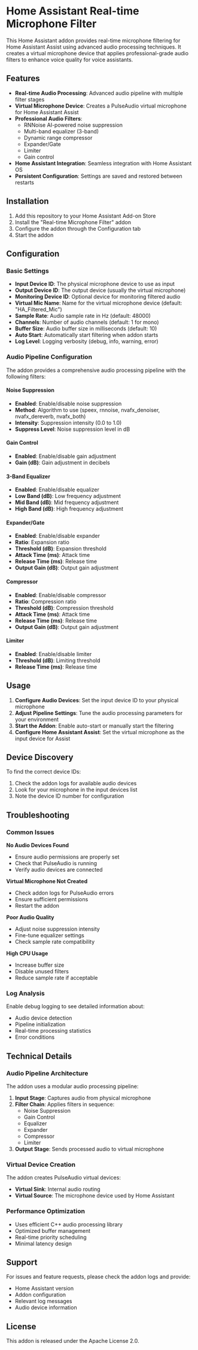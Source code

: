 # Home Assistant Real-time Microphone Filter

This Home Assistant addon provides real-time microphone filtering for Home Assistant Assist using advanced audio processing techniques. It creates a virtual microphone device that applies professional-grade audio filters to enhance voice quality for voice assistants.

## Features

- **Real-time Audio Processing**: Advanced audio pipeline with multiple filter stages
- **Virtual Microphone Device**: Creates a PulseAudio virtual microphone for Home Assistant Assist
- **Professional Audio Filters**:
  - RNNoise AI-powered noise suppression
  - Multi-band equalizer (3-band)
  - Dynamic range compressor
  - Expander/Gate
  - Limiter
  - Gain control
- **Home Assistant Integration**: Seamless integration with Home Assistant OS
- **Persistent Configuration**: Settings are saved and restored between restarts

## Installation

1. Add this repository to your Home Assistant Add-on Store
2. Install the "Real-time Microphone Filter" addon
3. Configure the addon through the Configuration tab
4. Start the addon

## Configuration

### Basic Settings

- **Input Device ID**: The physical microphone device to use as input
- **Output Device ID**: The output device (usually the virtual microphone)
- **Monitoring Device ID**: Optional device for monitoring filtered audio
- **Virtual Mic Name**: Name for the virtual microphone device (default: "HA_Filtered_Mic")
- **Sample Rate**: Audio sample rate in Hz (default: 48000)
- **Channels**: Number of audio channels (default: 1 for mono)
- **Buffer Size**: Audio buffer size in milliseconds (default: 10)
- **Auto Start**: Automatically start filtering when addon starts
- **Log Level**: Logging verbosity (debug, info, warning, error)

### Audio Pipeline Configuration

The addon provides a comprehensive audio processing pipeline with the following filters:

#### Noise Suppression
- **Enabled**: Enable/disable noise suppression
- **Method**: Algorithm to use (speex, rnnoise, nvafx_denoiser, nvafx_dereverb, nvafx_both)
- **Intensity**: Suppression intensity (0.0 to 1.0)
- **Suppress Level**: Noise suppression level in dB

#### Gain Control
- **Enabled**: Enable/disable gain adjustment
- **Gain (dB)**: Gain adjustment in decibels

#### 3-Band Equalizer
- **Enabled**: Enable/disable equalizer
- **Low Band (dB)**: Low frequency adjustment
- **Mid Band (dB)**: Mid frequency adjustment
- **High Band (dB)**: High frequency adjustment

#### Expander/Gate
- **Enabled**: Enable/disable expander
- **Ratio**: Expansion ratio
- **Threshold (dB)**: Expansion threshold
- **Attack Time (ms)**: Attack time
- **Release Time (ms)**: Release time
- **Output Gain (dB)**: Output gain adjustment

#### Compressor
- **Enabled**: Enable/disable compressor
- **Ratio**: Compression ratio
- **Threshold (dB)**: Compression threshold
- **Attack Time (ms)**: Attack time
- **Release Time (ms)**: Release time
- **Output Gain (dB)**: Output gain adjustment

#### Limiter
- **Enabled**: Enable/disable limiter
- **Threshold (dB)**: Limiting threshold
- **Release Time (ms)**: Release time

## Usage

1. **Configure Audio Devices**: Set the input device ID to your physical microphone
2. **Adjust Pipeline Settings**: Tune the audio processing parameters for your environment
3. **Start the Addon**: Enable auto-start or manually start the filtering
4. **Configure Home Assistant Assist**: Set the virtual microphone as the input device for Assist

## Device Discovery

To find the correct device IDs:

1. Check the addon logs for available audio devices
2. Look for your microphone in the input devices list
3. Note the device ID number for configuration

## Troubleshooting

### Common Issues

**No Audio Devices Found**
- Ensure audio permissions are properly set
- Check that PulseAudio is running
- Verify audio devices are connected

**Virtual Microphone Not Created**
- Check addon logs for PulseAudio errors
- Ensure sufficient permissions
- Restart the addon

**Poor Audio Quality**
- Adjust noise suppression intensity
- Fine-tune equalizer settings
- Check sample rate compatibility

**High CPU Usage**
- Increase buffer size
- Disable unused filters
- Reduce sample rate if acceptable

### Log Analysis

Enable debug logging to see detailed information about:
- Audio device detection
- Pipeline initialization
- Real-time processing statistics
- Error conditions

## Technical Details

### Audio Pipeline Architecture

The addon uses a modular audio processing pipeline:

1. **Input Stage**: Captures audio from physical microphone
2. **Filter Chain**: Applies filters in sequence:
   - Noise Suppression
   - Gain Control
   - Equalizer
   - Expander
   - Compressor
   - Limiter
3. **Output Stage**: Sends processed audio to virtual microphone

### Virtual Device Creation

The addon creates PulseAudio virtual devices:
- **Virtual Sink**: Internal audio routing
- **Virtual Source**: The microphone device used by Home Assistant

### Performance Optimization

- Uses efficient C++ audio processing library
- Optimized buffer management
- Real-time priority scheduling
- Minimal latency design

## Support

For issues and feature requests, please check the addon logs and provide:
- Home Assistant version
- Addon configuration
- Relevant log messages
- Audio device information

## License

This addon is released under the Apache License 2.0.